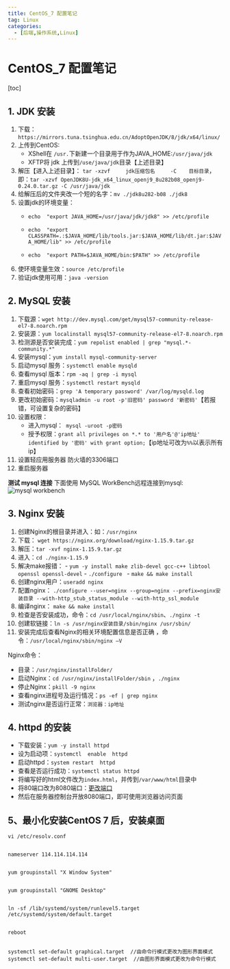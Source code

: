 ```yaml
---
title: CentOS_7 配置笔记
tag: Linux
categories:
  - [后端,操作系统,Linux]
---
```








# CentOS_7 配置笔记

[toc]





## 1. JDK 安装

1. 下载：`https://mirrors.tuna.tsinghua.edu.cn/AdoptOpenJDK/8/jdk/x64/linux/`
2. 上传到CentOS:
	- XShell在 `/usr.`下新建一个目录用于作为JAVA_HOME:`/usr/java/jdk`
	- XFTP将 jdk 上传到`/use/java/jdk`目录【上述目录】
3. 解压【进入上述目录】： `tar -xzvf     jdk压缩包名     -C    目标目录`，
	即：`tar -xzvf OpenJDK8U-jdk_x64_linux_openj9_8u282b08_openj9-0.24.0.tar.gz -C /usr/java/jdk`
4. 给解压后的文件夹改一个短的名字：`mv ./jdk8u282-b08 ./jdk8`
5. 设置jdk的环境变量：
	 - `echo  "export JAVA_HOME=/usr/java/jdk/jdk8" >> /etc/profile`	
	- `echo  "export CLASSPATH=.:$JAVA_HOME/lib/tools.jar:$JAVA_HOME/lib/dt.jar:$JAVA_HOME/lib" >> /etc/profile`

	- `echo  "export PATH=$JAVA_HOME/bin:$PATH" >> /etc/profile`
6. 使环境变量生效：`source /etc/profile`
7. 验证jdk使用可用：`java -version`













## 2. MySQL 安装

1. 下载源：`wget http://dev.mysql.com/get/mysql57-community-release-el7-8.noarch.rpm`
2. 安装源：`yum localinstall mysql57-community-release-el7-8.noarch.rpm`
3. 检测源是否安装完成：`yum repolist enabled | grep "mysql.*-community.*"`
4. 安装mysql：`yum install mysql-community-server`
5. 启动mysql 服务：`systemctl enable mysqld`
6. 查看mysql 版本：`rpm -aq | grep -i mysql`
7. 重启mysql 服务：`systemctl restart mysqld`
8. 查看初始密码：`grep 'A temporary password' /var/log/mysqld.log`
9. 更改初始密码：`mysqladmin -u root -p'旧密码' password '新密码'`【若报错，可设置复杂的密码】
10. 设置权限：
	- 进入mysql：` mysql -uroot -p密码`
	- 授予权限：`grant all privileges on *.* to '用户名'@'ip地址' identified by '密码' with grant option;`【ip地址可改为`%%`以表示所有ip】
11. 设置轻应用服务器 防火墙的3306端口
12. 重启服务器

 **测试 mysql 连接**
 下面使用 MySQL WorkBench远程连接到mysql:
 ![mysql workbench](https://z3.ax1x.com/2021/06/02/2QBlwj.png)











## 3. Nginx 安装

 1. 创建Nginx的根目录并进入：如：`/usr/nginx`
 2. 下载： `wget https://nginx.org/download/nginx-1.15.9.tar.gz`
 3. 解压：`tar -xvf nginx-1.15.9.tar.gz`
 4. 进入：`cd ./nginx-1.15.9`
 5. 解决make报错：
		-  `yum -y install make zlib-devel gcc-c++ libtool openssl openssl-devel`
		- `./configure `
		- `make && make install`
 6. 创建nginx用户：`useradd nginx`
 7. 配置nginx： `./configure --user=nginx --group=nginx --prefix=nginx安装目录 --with-http_stub_status_module --with-http_ssl_module  `
 8. 编译nginx： `make && make install`
 9. 检查是否安装成功，命令：`cd /usr/local/nginx/sbin`、`./nginx -t`
 10. 创建软链接：`ln -s /usr/nginx安装目录/sbin/nginx /usr/sbin/`
 11. 安装完成后查看Nginx的相关环境配置信息是否正确 ，命令：`/usr/local/nginx/sbin/nginx –V`

Nginx命令：
- 目录：`/usr/nginx/installFolder/`
- 启动Nginx：`cd /usr/nginx/installFolder/sbin` ，`./nginx`
- 停止Nginx：`pkill -9 nginx`
- 查看nginx进程号及运行情况：`ps -ef | grep nginx`
- 测试nginx是否运行正常：`浏览器：ip地址`







## 4. httpd 的安装

- 下载安装：`yum -y install httpd`
- 设为启动项：`systemctl  enable  httpd`
- 启动httpd：`system restart  httpd`
- 查看是否运行成功：`systemctl status httpd` 
- 将编写好的html文件改为`index.html`，并传到`/var/www/html`目录中
- 将80端口改为8080端口：[更改端口](https://jingyan.baidu.com/article/86112f136573352736978744.html)
- 然后在服务器控制台开放8080端口，即可使用浏览器访问页面





## 5、最小化安装CentOS 7 后，安装桌面



```shell
vi /etc/resolv.conf


nameserver 114.114.114.114


yum groupinstall "X Window System"


yum groupinstall "GNOME Desktop"


ln -sf /lib/systemd/system/runlevel5.target /etc/systemd/system/default.target 


reboot


systemctl set-default graphical.target  //由命令行模式更改为图形界面模式
systemctl set-default multi-user.target  //由图形界面模式更改为命令行模式

```

